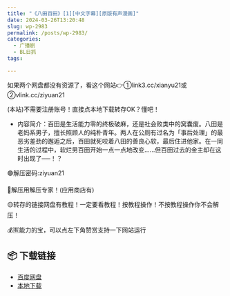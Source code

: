 ```yaml
---
title: "《八田百田》[1][中文字幕][原版有声漫画]"
date: 2024-03-26T13:20:48
slug: wp-2983
permalink: /posts/wp-2983/
categories:
  - 广播剧
  - BL日抓
tags:

---
```


如果两个网盘都没有资源了，看这个网站👉①link3.cc/xianyu21或②vlink.cc/ziyuan21

(本站)不需要注册账号！直接点本地下载转存OK？懂吧！

*   内容简介：百田是生活能力零的终极破麻，还是社会败类中的窝囊废。八田是老妈系男子，擅长照顾人的纯朴青年。两人在公厕有过名为「事后处理」的最恶劣差劲的邂逅之后，百田就死咬着八田的善良心软，最后住进他家。在一同生活的过程中，软烂男百田开始一点一点地改变……但百田过去的金主却在这时出现了──！？

🟢解压密码:ziyuan21

🔵解压用解压专家！(应用商店有)

🟡转存的链接网盘有教程！一定要看教程！按教程操作！不按教程操作你不会解压！

💰🈶能力的宝，可以点左下角赞赏支持一下网站运行

## 📦 下载链接
- [百度网盘](https://blziyuan21.com/pay-download/2983?key=a76d7aa6a9&down_id=0)
- [本地下载](https://blziyuan21.com/pay-download/2983?key=a76d7aa6a9&down_id=1)

